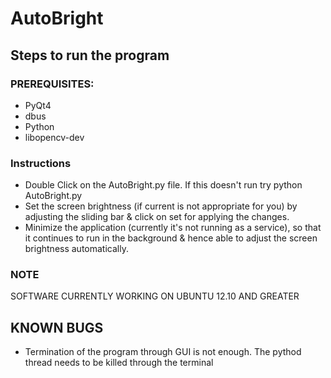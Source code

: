 # AutoBright


## Steps to run the program

### PREREQUISITES:
+ PyQt4
+ dbus
+ Python
+ libopencv-dev

### Instructions
+ Double Click on the AutoBright.py file. If this doesn't run try
	python AutoBright.py
+ Set the screen brightness (if current is not appropriate for you)
by adjusting the sliding bar & click on set for applying the changes.
+ Minimize the application (currently it's not running as a service),
so that it continues to run in the background & hence able to adjust
the screen brightness automatically.

### NOTE
SOFTWARE CURRENTLY WORKING ON UBUNTU 12.10 AND GREATER


## KNOWN BUGS

+ Termination of the program through GUI is not enough. The pythod thread
needs to be killed through the terminal
